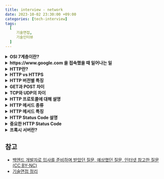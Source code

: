 ```yaml
---
title: interview - network
date: 2023-10-02 23:30:00 +09:00
categories: [tech-interview]
tags:
  [
     기술면접,
     기술인터뷰
  ]
---
```


<details>
<summary> <b> OSI 7계층이란?  </b> </summary>
<div markdown="1">
- 네트워크에서 통신이 일어나는 과정을 단계별로 나눈 것

- **물리계층**
   - 전기적, 물리적 세부 사항을 정의하는 계층
   - 리피터, 허브
 
- **데이터링크**
   - 같은 LAN 안의 연결된 컴퓨터들끼리 MAC 주소로 통신이 가능하게 해준다.
   - 스위치

- **네트워크**
   - 데이터를 목적지까지 안전하고 가장 빠른 경로로 전달해준다.
   - IP 주소를 이용해 다른 LAN에 속한 컴퓨터로 데이터를 전송할 수 있다.
   - 라우터
 
- **전송**
   - 양 끝단의 사용자들이 신뢰성 있는 데이터를 주고 받을 수 있도록 해준다.
   - 포트번호로 데이터의 목적지를 식별할 수 있다.
   - TCP, UDP
 
- **세션**
   - 양 끝단의 응용 프로세스가 통신을 하기 위한 방벙블 제공
   - TCP/IP 세션을 생성하고 없앤다.
 
 - **표현**
   - 데이터 표현에 대한 독립성 제공화 암호화 역할을 담당

- **응용**
  - 최종 목적지로 응용 프로세스와 직접 관계하여 일반적인 응용 서비스 수행

</div>
</details>


<details>
<summary> <b> https://www.google.com 을 접속했을 때 일어나는 일  </b> </summary>
<div markdown="1">

1) 브라우저가 URL에 적힌 값을 파싱해서 HTTP Request Message를 생성하고, OS에 전송 요청을 한다. 이때, Domain으로 요청을 보낼 수 없기 때문에 DNS LookUp을 수행한다.
2) 캐싱된 DNS 기록을 확인한다
   * 브라우저 캐시 확인
   * OS 캐시 확인
   * 라우터 캐시 확인
   * ISP 캐시확인 (Internet Service Provider)
3) 모든 캐시가 존재하지 않으면 ISP가 Dns Query통해 검색
4) 브라우저는 전달받은 IP 주소로 TCP/IP 연결 (3 way handshaking)
5) TCP 연결이 완료되면 브라우저가 웹 서버에 HTTP 요청
6) 서버에서 요청을 처리하고 reponse 반환
   * 정적인 작업은 웹서버가 처리
   * 동적인 작업은 WAS가 처리
   * WAS의 작업이 끝나면 웹서버로 결과 전송
8) 브라우저가 Html content를 사용자에게 보여줌

</div>
</details>


<details>
<summary> <b> HTTP란?  </b> </summary>
<div markdown="1">
  
  * 클라이언트와 서버가 데이터를 주고받을 수 있는 프로토콜이다.
  * 비연결 지향: 클라이언트가 request를 서버에 보내고 서버가 응답을 보내면 연결을 끊는다.
  * 무상태성: 연결을 끊는 순간 클라이언트와 서버의 통신은 끝나며 상태 정보를 유지하지 않는다.

</div>
</details>


<details>
<summary> <b> HTTP vs HTTPS  </b> </summary>
<div markdown="1">

- HTTP
  * 암호화 없음: 데이터 평문 전송
  * 포트 번호: 80
  * 보안 위험 존재: 패킷 탈취시 데이터 그대로 노출

- HTTPS
  * 암호와 있음: SSL/TLS 프로토콜을 사용해 데이터 암호화
    * 공개키/대칭키를 통한 암복호와
  * 포트 번호: 443
  * Http Body 암호화 Header는 암호화 x
  * 전송 계층과 응용 계층 사이에서 암호화 진행
  * 암호화 통신방법
    1. A에서 B로 접속 요청
    2. B에서 공캐키를 A로 전달
    3. A는 자신의 대칭키를 공개키 A로 암호화하여 전달
    4. B는 개인키로 복호화하여  A의 대칭키 획득
    5. 얻어낸 대칭키를 이용하여 요청 획득

</div>
</details>


<details>
<summary> <b> HTTP 버전별 특징  </b> </summary>
<div markdown="1">

- **HTTP 0.9**
  * 요청 및 응답 헤더가 존재하지 않고 HTML 문서만 전송 가능
  * GET 메서드만 사용 가능

- **HTTP 1.0**
  - 커넥션마다 TCP 연결 시도
  - Content-Type 도입으로 HTML 이외의 문서 전송 가능
  - GET, POST, HEAD 메서드 사용 가능

- **HTTP 1.1**
  - Keep-Alive 기능을 통해 일정 시간 또는 횟수 동안 연결을 닫지않고 유지
  - 반복되는 핸드쉐이크 과정을 줄여 속도 개선
 
- **HTTP 2.0**
  - 멀티플렉싱으로 하나의 연결 안에서 여러 응답과 요청을 동시에 처리 

</div>
</details>


<details>
<summary> <b> GET과 POST 차이  </b> </summary>
<div markdown="1">

- GET
    - 요청 데이터가 `HTTP Request Message`의 Header 부분에 url 이 담겨서 전송된다.
    - 전송할 수 있는 데이터의 크기가 제한적이다.
    - 보안이 필요한 데이터에 대해서는 적절하지 않다.

- POST
    - 요청 데이터가 `HTTP Request Message`의 Body 부분에 데이터가 담겨서 전송된다.
    - 서버의 상태를 변경시키기 때문에 멱등성이 유지되지 않는다.

부수적인 차이점을 좀 더 살펴보면 GET 방식의 요청은 브라우저에서 `Caching` 할 수 있다.  
때문에 POST 방식으로 요쳥해야 할 것을 보내는 데이터가 작고 보안적인 문제가 없다는 이유로 GET 방식으로 요청한다면,  
기존에 캐싱 되었던 데이터가 응답될 가능성이 존재한다.

</div>
</details>


<details>
<summary> <b> TCP와 UDP의 차이  </b> </summary>
<div markdown="1">

- TCP(Transmission Control Protocol)
    - 신뢰성 있는 데이터 전송을 위한 연결 지향성 프로토콜
    - UDP에 비해 속도가 느리다
    - 파일 전송, 이메일 전송과 같은 신뢰성이 중요한 서비스에 사용된다.


- UDP(User Datagram Protocol)
    - 연걸 설정 및 확인 단계 없이 데이터 전송하는 비연결 지향성 프로토콜
    - 데이터 손실이나 순서 변경 가능성이 존재하며, 수신 확인 또는 재전송을 처리하지 않는다.
    - 실시간 스트리밍, 온라인 게임, DNS 등과 같은 서비스에 사용.

</div>
</details>


<details>
<summary> <b> HTTP 프로토콜에 대해 설명 </b> </summary>
<div markdown="1">

- Hypertext Transfer Protocol을 의미
- 컴퓨터 간의 데이터 전달을 위한 약속을 나타내며, 데이터를 요청하는 쪽은 클라이언트, 받는 쪽은 서버라고 지칭
- 기존에는 Hypertext를 의미하는 HTML 문서를 교환했지만, 이제는 다양한 미디어 리소스를 주고받는 형태로 발전

</div>
</details>


<details>
<summary> <b> HTTP 메서드 종류 </b> </summary>
<div markdown="1">

- GET(리소스 조회)
    - 보통 리소스를 조회할 때 사용하며, 서버에 전달하고 싶은 데이터는 query를 통해서 전달한다. 
    - 메시지 바디를 사용해서 데이터를 전달할 수는 있지만, 지원하지 않는 곳이 많아서 권장하지 않는다.
  

- POST(요청 데이터 처리, 데이터 등록에 사용)
    - 데이터 요청을 처리하고, 메시지 바디를 통해 서버로 데이터를 전달한다. 
    - 주로 신규 리소스를 등록하거나 프로세스 처리에 사용된다.


- PUT(리소스를 대체, 해당 리소스가 없으면 생성)
    -  소스가 있으면 대체하고 리소스가 없으면 생성한다. 쉽게 말해 데이터를 덮어쓴다.


- PATCH(리소스를 일부만 변경)
    - PUT과 마찬가지로 리소스를 수정하지만, 리소스를 일부분만 변경할 수 있다.


- DELETE(리소스 삭제)
    - 리소스 삭제할때 사용

</div>
</details>


<details>
<summary> <b> HTTP 메서드 특징 </b> </summary>
<div markdown="1">

- 안전(Safe Method)
  - 계속해서 메서드를 호출해도 리소스를 변경하지 않는다.
  - 주요 메서드 중에는 GET 메서드가 안전하다고 볼 수 있다.


- 멱등(Idempotent  Method)
  - 메서드를 계속 호출해도 결과가 동일함
  - GET,PUT,DELETE는 멱등하지만, POST, PATCH는 멱등하지 않다.


- 캐싱(Caching)
  - GET,HEAD,POST,PATCH 모두 캐시가 가능하다.
  - 실제로는 GET과 HEAD만 주로 캐싱이 사용된다.

</div>
</details>


<details>
<summary> <b> HTTP Status Code 설명  </b> </summary>
<div markdown="1">

- 1XX (information - 조건부 응답)
    - 클라이언트가 서버에 정보를 요청했지만 아직 처리중임을 의미


- 2XX (Successful - 성공)
    - 서버가 브라우저의 요청을 수신하고 성공적으로 처리했음을 의미    

         
- 3XX (Redirection - 리디렉션)
    - 요청된 페이지가 일시적으로 또는 영구적으로 이동되었음을 클라이언트에 알림
    - 원래 요청한 리소스를 더 이상 사용할 수 없다.


- 4XX (Client Error - 요청 오류)
    - 잘못된 요청으로 서버가 이해를 못해 요청을 수행할 수 없음을 의미


- 5XX (Server Error - 서버 오류)
    - 서버 오류로 인해 서버가 요청을 정상 처리 하지 못함을 의미

</div>
</details>


<details>
<summary> <b> 중요한 HTTP Status Code  </b> </summary>
<div markdown="1">

- 200 (OK)
    - 모든 것이 정상적으로 수행 되었음을 의미


- 301 (Moved Permanently)
    - URL이 영구적으로 다른 위치로 이동했음을 의미
    - 해당 요청 및 이후의 모든 요청은 다른 URL로 리디렉션 되어야 한다.


- 302 (Found / Moved Temporarily)
    - URL이 일시적으로 다른 위치로 이동했음을 의미


- 401 (Unauthorized)
    - 클라이언트가 인증되지 않았거나, 유효한 인증 정보가 부족하여 요청이 거부됨
    - ex) 사용자가 로그인되지 않은 경우


- 403 (Forbidden)
    - 서버가 해당 요청을 이해했지만, 권한이 없어 요청이 거부됨
    - ex) 사용자가 권한이 없는 요청을 하는 경우


- 500 (Server Error)
    - 서버가 사용자의 리소스 요청을 처리할 수 없을 때 나타난다. 
    - 서버 구성 에러로 인해 발생하는 일반적인 에러입니다


- 503 (Service Unavailable)
    - 버를 현재 사용할 수 없으며 그 결과 클라이언트의 요청을 처리할 수 없음을 나타낸다.

</div>
</details>


<details>
<summary> <b> 프록시 서버란?  </b> </summary>
<div markdown="1">

- 클라이언트와 서버 사이에 위치한 중계 서버
- 클라이언트의 요청을 받아 서버로 전달하고, 서버의 응답을 받아 클라이언트로 전달한다.
- 프록시 서버를 통해 클라이언트의 IP 주소를 숨길 수 있다.
- 캐싱을 통해 빠른 데이터 전송이 가능하다.

</div>
</details>




## 참고
- [백엔드 개발자로 입사를 준비하며 받았던 질문, 예상했던 질문, 인터넷 참고한 질문(CC BY-NC)](https://github.dev/ksundong/backend-interview-question)
- [기술면접 정리](https://github.com/JaeYeopHan/Interview_Question_for_Beginner/tree/master/Network)
